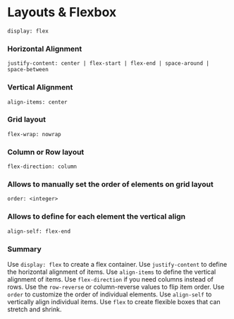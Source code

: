 # Layouts & Flexbox

`display: flex`

### Horizontal Alignment

`justify-content: center | flex-start | flex-end | space-around | space-between`

### Vertical Alignment

`align-items: center`

### Grid layout

`flex-wrap: nowrap`

### Column or Row layout

`flex-direction: column`

### Allows to manually set the order of elements on grid layout

`order: <integer>`

### Allows to define for each element the vertical align

`align-self: flex-end`

### Summary

Use `display: flex` to create a flex container.
Use `justify-content` to define the horizontal alignment of items.
Use `align-items` to define the vertical alignment of items.
Use `flex-direction` if you need columns instead of rows.
Use the `row-reverse` or column-reverse values to flip item order.
Use `order` to customize the order of individual elements.
Use `align-self` to vertically align individual items.
Use `flex` to create flexible boxes that can stretch and shrink.
